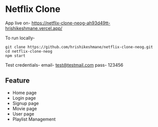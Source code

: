 # Netflix Clone

App live on- https://netflix-clone-neog-ah93d49tt-hrishikeshmane.vercel.app/

To run locally-

```
git clone https://github.com/hrishikeshmane/netflix-clone-neog.git
cd netflix-clone-neog
npm start
```

Test credentials-
email- test@testmail.com
pass- 123456

## Feature

- Home page
- Login page
- Signup page
- Movie page
- User page
- Playlist Management
